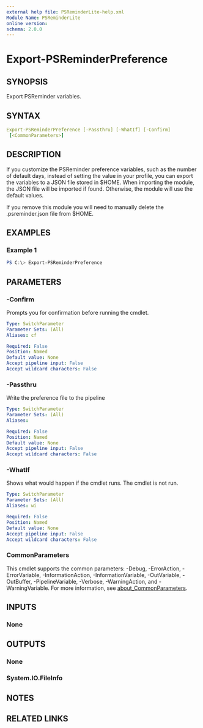 ```yaml
---
external help file: PSReminderLite-help.xml
Module Name: PSReminderLite
online version:
schema: 2.0.0
---
```


# Export-PSReminderPreference

## SYNOPSIS

Export PSReminder variables.

## SYNTAX

```yaml
Export-PSReminderPreference [-Passthru] [-WhatIf] [-Confirm]
 [<CommonParameters>]
```

## DESCRIPTION

If you customize the PSReminder preference variables, such as the number of default days, instead of setting the value in your profile, you can export the variables to a JSON file stored in $HOME. When importing the module, the JSON file will be imported if found. Otherwise, the module will use the default values.

If you remove this module you will need to manually delete the .psreminder.json file from $HOME.

## EXAMPLES

### Example 1

```powershell
PS C:\> Export-PSReminderPreference
```

## PARAMETERS

### -Confirm

Prompts you for confirmation before running the cmdlet.

```yaml
Type: SwitchParameter
Parameter Sets: (All)
Aliases: cf

Required: False
Position: Named
Default value: None
Accept pipeline input: False
Accept wildcard characters: False
```

### -Passthru

Write the preference file to the pipeline

```yaml
Type: SwitchParameter
Parameter Sets: (All)
Aliases:

Required: False
Position: Named
Default value: None
Accept pipeline input: False
Accept wildcard characters: False
```

### -WhatIf

Shows what would happen if the cmdlet runs.
The cmdlet is not run.

```yaml
Type: SwitchParameter
Parameter Sets: (All)
Aliases: wi

Required: False
Position: Named
Default value: None
Accept pipeline input: False
Accept wildcard characters: False
```

### CommonParameters

This cmdlet supports the common parameters: -Debug, -ErrorAction, -ErrorVariable, -InformationAction, -InformationVariable, -OutVariable, -OutBuffer, -PipelineVariable, -Verbose, -WarningAction, and -WarningVariable. For more information, see [about_CommonParameters](http://go.microsoft.com/fwlink/?LinkID=113216).

## INPUTS

### None

## OUTPUTS

### None

### System.IO.FileInfo

## NOTES

## RELATED LINKS
